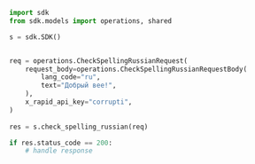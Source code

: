 <!-- Start SDK Example Usage -->
```python
import sdk
from sdk.models import operations, shared

s = sdk.SDK()


req = operations.CheckSpellingRussianRequest(
    request_body=operations.CheckSpellingRussianRequestBody(
        lang_code="ru",
        text="Добрый вее!",
    ),
    x_rapid_api_key="corrupti",
)
    
res = s.check_spelling_russian(req)

if res.status_code == 200:
    # handle response
```
<!-- End SDK Example Usage -->